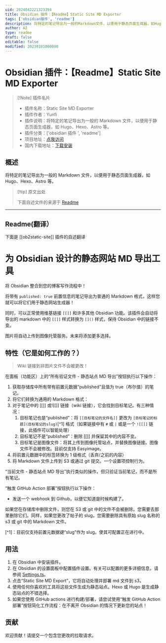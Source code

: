 ```yaml
---
uid: 2024042221323394
title: Obsidian 插件：【Readme】Static Site MD Exporter
tags: ['obsidian插件', 'readme']
description: 将特定的笔记导出为一般的Markdown文件，以便用于静态页面生成器，如Hugo、Hexo、Astro等。
author: AI
type: readme
draft: false
editable: false
modified: 20230101000000
---
```


# Obsidian 插件：【Readme】Static Site MD Exporter

> [!Note] 插件名片
> - 插件名称：Static Site MD Exporter
> - 插件作者：Yunfi
> - 插件说明：将特定的笔记导出为一般的 Markdown 文件，以便用于静态页面生成器，如 Hugo、Hexo、Astro 等。
> - 插件分类：['obsidian 插件 ', 'readme']
> - 项目地址：[点我访问](https://github.com/yy4382/obsidian-static-site-export)
> - 国内下载地址：[下载安装](https://pkmer.cn/products/plugin/pluginMarket/?ob2static-site)

## 概述

将特定的笔记导出为一般的 Markdown 文件，以便用于静态页面生成器，如 Hugo、Hexo、Astro 等。

> [!tip] 原文出处
>
>下面自述文件的来源于 [Readme](https://ghproxy.net/https://raw.githubusercontent.com/yy4382/obsidian-static-site-export/master/README.md)

---

## Readme(翻译）

下面是 [[ob2static-site]] 插件的自述翻译

# 为 Obsidian 设计的静态网站 MD 导出工具

将 Obsidian 整合到您的博客写作流程中！

将带有 `published: true` 前置信息的笔记导出为普通的 Markdown 格式，这样您就可以将它们用于静态网站生成器！

同时，可以正常使用维基链接 `[[]]` 和许多其他 Obsidian 功能。该插件会自动将导出的 markdown 中的 `[[]]` 样式转换为 `[]()` 样式，保持 Obsidian 中的链接不变。

图片将自动上传到图像托管服务。未来将添加更多选择。

## 特性（它是如何工作的？）

> Wiki 链接到非图片文件不会被更改！

在面板（功能区）上的“所有验证文件 - 静态站点 MD 导出”按钮执行以下操作：

1. 获取存储库中所有带有前置元数据“published”且值为 true（布尔值）的笔记。
2. 将它们转换为通用的 Markdown 格式：
3. 对于笔记中的 [[]] 或![[]] 链接（wiki 链接），它会找到目标笔记。有三种情况：
   1. 目标笔记也是“published”：将 `[[目标笔记的文件名]]` 更改为 `[目标笔记的标题](目标笔记的slug)`[^1] 格式（如果链接中有 `#` 或 `|` 或是一个 `![[]]` 链接，此插件可以智能处理）
   2. 目标笔记不是“published”：删除 [[]] 并保留其中的内容不变。
   3. 目标笔记是图像文件：将其上传到图像托管站点，并替换图像链接。图像文件不会被修改。目前仅支持 Easyimage。
4. 将前置元数据中的标签转换为 1 级格式（丢弃/之前的内容）
5. 将 Markdown 文件上传到 S3 或通过 git 提交。一个设置项控制行为。

“当前文件 - 静态站点 MD 导出”执行类似的操作，但只验证当前笔记，而不是所有笔记。

“触发 GitHub Action 部署”按钮执行以下操作：

- 发送一个 webhook 到 Github，以便它知道是时候构建了。

如果您在存储库中删除文件，则您在 S3 或 git 中的文件不会被删除。您需要去那里删除它们。同样，如果您更改了帖子的 slug，您需要删除具有原始 slug 名称的 s3 或 git 中的 Markdown 文件。

[^1]：目前仅支持前置元数据键“slug”作为 slug。使其可配置正在进行中。

## 用法

1. 在 Obsidian 中安装插件。
2. 在 Obsidian 的设置面板中配置插件设置。有关可以配置的更多详细信息，请参阅 [Settings.ts](src/Settings.ts)。
3. 点击“Static Site MD Export”，它将自动处理并部署 md 文件到 s3。
4. 使用任何你喜欢的工具将这些文件生成为静态站点。Hexo 或 Hugo 是生成静态站点的不错选择。
5. 如果您使用 GitHub actions 进行构建/部署，请尝试使用“触发 GitHub Action 部署”按钮简化工作流程：在不离开 Obsidian 的情况下更新您的站点！

## 贡献

欢迎贡献！请提交一个包含您更改的拉取请求。
